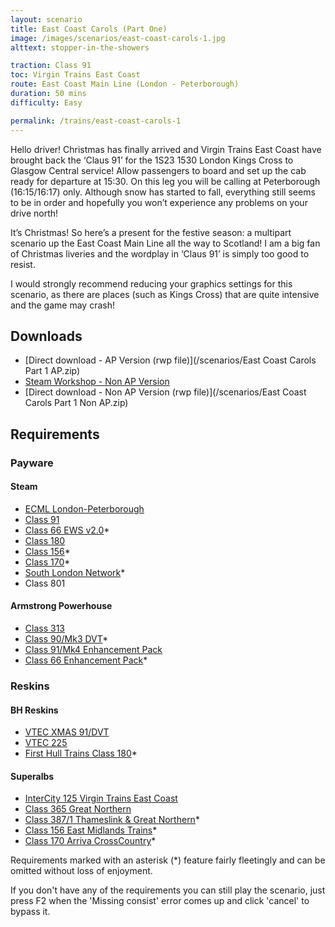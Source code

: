 ```yaml
---
layout: scenario
title: East Coast Carols (Part One)
image: /images/scenarios/east-coast-carols-1.jpg
alttext: stopper-in-the-showers

traction: Class 91
toc: Virgin Trains East Coast
route: East Coast Main Line (London - Peterborough)
duration: 50 mins
difficulty: Easy

permalink: /trains/east-coast-carols-1
---
```


Hello driver! Christmas has finally arrived and Virgin Trains East Coast have brought back the ‘Claus 91’ for the 1S23 1530 London Kings Cross to Glasgow Central service! Allow passengers to board and set up the cab ready for departure at 15:30. On this leg you will be calling at Peterborough (16:15/16:17) only. Although snow has started to fall, everything still seems to be in order and hopefully you won’t experience any problems on your drive north!

It’s Christmas! So here’s a present for the festive season: a multipart scenario up the East Coast Main Line all the way to Scotland! I am a big fan of Christmas liveries and the wordplay in ‘Claus 91’ is simply too good to resist.

I would strongly recommend reducing your graphics settings for this scenario, as there are places (such as Kings Cross) that are quite intensive and the game may crash!

## Downloads
* [Direct download - AP Version (rwp file)](/scenarios/East Coast Carols Part 1 AP.zip)
* [Steam Workshop - Non AP Version](http://steamcommunity.com/sharedfiles/filedetails/?id=1226799062)
* [Direct download - Non AP Version (rwp file)](/scenarios/East Coast Carols Part 1 Non AP.zip)

## Requirements

### Payware

#### Steam
* [ECML London-Peterborough](http://store.steampowered.com/app/222618)
* [Class 91](http://store.steampowered.com/app/222625)
* [Class 66 EWS v2.0](http://store.steampowered.com/app/222568)*
* [Class 180](http://store.steampowered.com/app/277763)
* [Class 156](http://store.steampowered.com/app/65217)*
* [Class 170](http://store.steampowered.com/app/208364)*
* [South London Network](http://store.steampowered.com/app/222638)*
* Class 801

#### Armstrong Powerhouse
* [Class 313](https://www.armstrongpowerhouse.com/index.php?route=product/product&path=45_84&product_id=164)
* [Class 90/Mk3 DVT](https://www.armstrongpowerhouse.com/index.php?route=product/product&path=45_84&product_id=131)*
* [Class 91/Mk4 Enhancement Pack](https://www.armstrongpowerhouse.com/index.php?route=product/product&path=36_89&product_id=165)
* [Class 66 Enhancement Pack](https://www.armstrongpowerhouse.com/index.php?route=product/product&path=36_89&product_id=173)*

### Reskins
#### BH Reskins
* [VTEC XMAS 91/DVT](https://www.facebook.com/photo.php?fbid=1266346160078309&set=oa.515760421890353&type=3&theater)
* [VTEC 225](https://www.facebook.com/photo.php?fbid=1277959925583599&set=oa.515760421890353&type=3&theater)
* [First Hull Trains Class 180](https://www.facebook.com/photo.php?fbid=942193055826956&set=oa.515760421890353&type=3&theater)*

#### Superalbs
* [InterCity 125 Virgin Trains East Coast](https://superalbs.weebly.com/ic125virgintrainseastcoast.html)
* [Class 365 Great Northern](https://superalbs.weebly.com/class365greatnorthern.html)
* [Class 387/1 Thameslink & Great Northern](http://superalbs.weebly.com/class387thameslink.html)*
* [Class 156 East Midlands Trains](https://superalbs.weebly.com/class156eastmidlandstrains.html)*
* [Class 170 Arriva CrossCountry](https://superalbs.weebly.com/class170arrivacrosscountry.html)*

Requirements marked with an asterisk (*) feature fairly fleetingly and can be omitted without loss of enjoyment. 

If you don't have any of the requirements you can still play the scenario, just press F2 when the 'Missing consist' error comes up and click 'cancel' to bypass it.